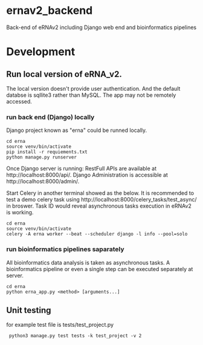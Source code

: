 # ernav2_backend
Back-end of eRNAv2 including Django web end and bioinformatics pipelines

# Development

## Run local version of eRNA_v2.
The local version doesn't provide user authentication. And the default databse is sqllite3 rather than MySQL. The app may not be remotely accessed.

### run back end (Django) locally

Django project known as "erna" could be runned locally.
```
cd erna
source venv/bin/activate
pip install -r requiements.txt
python manage.py runserver
```
Once Django server is running:
RestFull APIs are available at http://localhost:8000/api/.
Django Administration is accessible at http://localhost:8000/admin/.

Start Celery in another terminal showed as the below.
It is recommended to test a demo celery task using http://localhost:8000/celery_tasks/test_async/ in broswer. Task ID would reveal asynchronous tasks execution in eRNAv2 is working.
```
cd erna
source venv/bin/activate
celery -A erna worker --beat --scheduler django -l info --pool=solo
```


### run bioinformatics pipelines saparately
All bioinformatics data analysis is taken as asynchronous tasks. A bioinformatics pipeline or even a single step can be executed separately at server.

```
cd erna
python erna_app.py <method> [arguments...]
```


## Unit testing
for example test file is tests/test_project.py
```
 python3 manage.py test tests -k test_project -v 2
```
